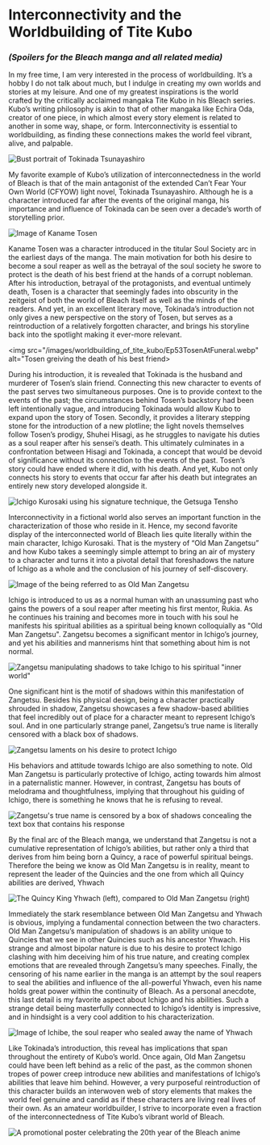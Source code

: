 # Interconnectivity and the Worldbuilding of Tite Kubo
### *(Spoilers for the Bleach manga and all related media)*

In my free time, I am very interested in the process of worldbuilding. It’s a hobby  I do not talk about much, but I indulge in creating my own worlds and stories at my leisure. And one of my greatest inspirations is the world crafted by the critically acclaimed mangaka Tite Kubo in his Bleach series. Kubo’s writing philosophy is akin to that of other mangaka like Echira Oda, creator of one piece, in which almost every story element is related to another in some way, shape, or form. Interconnectivity is essential to worldbuilding, as finding these connections makes the world feel vibrant, alive, and palpable.

<img src="/images/worldbuilding_of_tite_kubo/CFYOWTokinada_profile.webp" alt="Bust portrait of Tokinada Tsunayashiro">

My favorite example of Kubo’s utilization of interconnectedness in the world of Bleach is that of the main antagonist of the extended Can’t Fear Your Own World (CFYOW) light novel, Tokinada Tsunayashiro. Although he is a character introduced far after the events of the original manga, his importance and influence of Tokinada can be seen over a decade’s worth of storytelling prior.

<img src="/images/worldbuilding_of_tite_kubo/109Tosen_profile.webp" alt="Image of Kaname Tosen">

Kaname Tosen was a character introduced in the titular Soul Society arc in the earliest days of the manga. The main motivation for both his desire to become a soul reaper as well as the betrayal of the soul society he swore to protect is the death of his best friend at the hands of a corrupt nobleman. After his introduction, betrayal of the protagonists, and eventual untimely death, Tosen is a character that seemingly fades into obscurity in the zeitgeist of both the world of Bleach itself as well as the minds of the readers. And yet, in an excellent literary move, Tokinada’s introduction not only gives a new perspective on the story of Tosen, but serves as a reintroduction of a relatively forgotten character, and brings his storyline back into the spotlight making it ever-more relevant. 

<img src="/images/worldbuilding_of_tite_kubo/Ep53TosenAtFuneral.webp" alt="Tosen greiving the death of his best friend>

During his introduction, it is revealed that Tokinada is the husband and murderer of Tosen’s slain friend. Connecting this new character to events of the past serves two simultaneous purposes. One is to provide context to the events of the past; the circumstances behind Tosen’s backstory had been left intentionally vague, and introducing Tokinada would allow Kubo to expand upon the story of Tosen. Secondly, it provides a literary stepping stone for the introduction of a new plotline; the light novels themselves follow Tosen’s prodigy, Shuhei Hisagi, as he struggles to navigate his duties as a soul reaper after his sensei’s death. This ultimately culminates in a confrontation between Hisagi and Tokinada, a concept that would be devoid of significance without its connection to the events of the past. Tosen’s story could have ended where it did, with his death. And yet, Kubo not only connects his story to events that occur far after his death but integrates an entirely new story developed alongside it.

<img src="/images/worldbuilding_of_tite_kubo/2c7e27a8a59cc835d40921b5f15d68a4.gif" alt="Ichigo Kurosaki using his signature technique, the Getsuga Tensho">

Interconnectivity in a fictional world also serves an important function in the characterization of those who reside in it. Hence, my second favorite display of the interconnected world of Bleach lies quite literally within the main character, Ichigo Kurosaki. That is the mystery of “Old Man Zangetsu” and how Kubo takes a seemingly simple attempt to bring an air of mystery to a character and turns it into a pivotal detail that foreshadows the nature of Ichigo as a whole and the conclusion of his journey of self-discovery. 

<img src="/images/worldbuilding_of_tite_kubo/1246088-zangetsu4ig9.jpg" alt="Image of the being referred to as Old Man Zangetsu">

Ichigo is introduced to us as a normal human with an unassuming past who gains the powers of a soul reaper after meeting his first mentor, Rukia. As he continues his training and becomes more in touch with his soul he manifests his spiritual abilities as a spiritual being known colloquially as "Old Man Zangetsu". Zangetsu becomes a significant mentor in Ichigo’s journey, and yet his abilities and mannerisms hint that something about him is not normal.

<img src="/images/worldbuilding_of_tite_kubo/zangetsu_kage.png" alt='Zangetsu manipulating shadows to take Ichigo to his spiritual "inner world"'>

One significant hint is the motif of shadows within this manifestation of Zangetsu. Besides his physical design, being a character practically shrouded in shadow, Zangetsu showcases a few shadow-based abilities that feel incredibly out of place for a character meant to represent Ichigo’s soul. And in one particularly strange panel, Zangetsu’s true name is literally censored with a black box of shadows.

<img src="/images/worldbuilding_of_tite_kubo/why_i_hate_the_rain.webp" alt="Zangetsu laments on his desire to protect Ichigo">

His behaviors and attitude towards Ichigo are also something to note. Old Man Zangetsu is particularly protective of Ichigo, acting towards him almost in a paternalistic manner. However, in contrast, Zangetsu has bouts of melodrama and thoughtfulness, implying that throughout his guiding of Ichigo, there is something he knows that he is refusing to reveal.

<img src="/images/worldbuilding_of_tite_kubo/Its-Me.avif" alt="Zangetsu's true name is censored by a box of shadows concealing the text box that contains his response">

By the final arc of the Bleach manga, we understand that Zangetsu is not a cumulative representation of Ichigo’s abilities, but rather only a third that derives from him being born a Quincy, a race of powerful spiritual beings. Therefore the being we know as Old Man Zangetsu is in reality, meant to represent the leader of the Quincies and the one from which all Quincy abilities are derived, Yhwach

<img src="/images/worldbuilding_of_tite_kubo/yhwach-comparison.webp" alt="The Quincy King Yhwach (left), compared to Old Man Zangetsu (right)">

Immediately the stark resemblance between Old Man Zangetsu and Yhwach is obvious, implying a fundamental connection between the two characters. Old Man Zangetsu’s manipulation of shadows is an ability unique to Quincies that we see in other Quincies such as his ancestor Yhwach. His strange and almost bipolar nature is due to his desire to protect Ichigo clashing with him deceiving him of his true nature, and creating complex emotions that are revealed through Zangetsu’s many speeches. Finally, the censoring of his name earlier in the manga is an attempt by the soul reapers to seal the abilities and influence of the all-powerful Yhwach, even his name holds great power within the continuity of Bleach. As a personal anecdote, this last detail is my favorite aspect about Ichigo and his abilities. Such a strange detail being masterfully connected to Ichigo’s identity is impressive, and in hindsight is a very cool addition to his characterization.

<img src="/images/worldbuilding_of_tite_kubo/ichibe.webp" alt="Image of Ichibe, the soul reaper who sealed away the name of Yhwach">

Like Tokinada’s introduction, this reveal has implications that span throughout the entirety of Kubo’s world. Once again, Old Man Zangetsu could have been left behind as a relic of the past, as the common shonen tropes of power creep introduce new abilities and manifestations of Ichigo’s abilities that leave him behind. However, a very purposeful reintroduction of this character builds an interwoven web of story elements that makes the world feel genuine and candid as if these characters are living real lives of their own. As an amateur worldbuilder, I strive to incorporate even a fraction of the interconnectedness of Tite Kubo’s vibrant world of Bleach.

<img src="/images/worldbuilding_of_tite_kubo/bleach.webp" alt="A promotional poster celebrating the 20th year of the Bleach anime">
